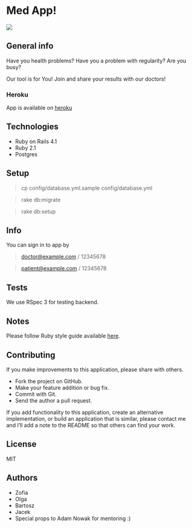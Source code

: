 # Med App!

[![](http://img.shields.io/travis/netguru-training/med_app.svg?style=flat-square)](https://travis-ci.org/netguru-training/med_app/)

## General info

Have you health problems? Have you a problem with regularity? Are you busy?

Our tool is for You! Join and share your results with our doctors!

### Heroku

App is available on [heroku](https://powerful-garden-8847.herokuapp.com)

## Technologies

* Ruby on Rails 4.1
* Ruby 2.1
* Postgres

## Setup

> cp config/database.yml.sample config/database.yml

> rake db:migrate

> rake db:setup

## Info

You can sign in to app by

> doctor@example.com / 12345678

> patient@example.com / 12345678

## Tests

We use RSpec 3 for testing backend.

## Notes

Please follow Ruby style guide available [here](https://github.com/bbatsov/ruby-style-guide).

## Contributing

If you make improvements to this application, please share with others.

* Fork the project on GitHub.
* Make your feature addition or bug fix.
* Commit with Git.
* Send the author a pull request.

If you add functionality to this application, create an alternative
implementation, or build an application that is similar, please contact
me and I’ll add a note to the README so that others can find your work.

## License

MIT

## Authors
* Zofia
* Olga
* Bartosz
* Jacek
* Special props to Adam Nowak for mentoring :)
